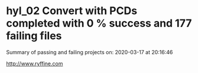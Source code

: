# hyl_02 Convert with PCDs completed with 0 % success and 177 failing files

Summary of passing and failing projects on: 2020-03-17 at 20:16:46

http://www.ryffine.com
